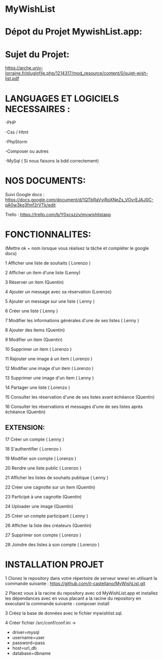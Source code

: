 # MyWishList



# Dépot du Projet MywishList.app:

# Sujet du Projet:
https://arche.univ-lorraine.fr/pluginfile.php/1214317/mod_resource/content/0/sujet-wish-list.pdf





# LANGUAGES ET LOGICIELS NECESSAIRES :</u>



-PHP

-Css / Html

-PhpStorm

-Composer ou autres

-MySql ( Si nous faisons la bdd correctement)



# NOS DOCUMENTS:



Suivi Google docs : 
https://docs.google.com/document/d/1QTbRaVyiRoXNeZs_VOvrEJAJ0C-pA0w3kg3fmf2rVTk/edit

Trello : 
https://trello.com/b/Y0xcszzv/mywishlistapp




# FONCTIONNALITES: 


(Mettre ok + nom lorsque vous réalisez la tâche et compléter le google docs)


1 Afficher une liste de souhaits ( Lorenzo )

2 Afficher un item d'une liste  (Lenny)

3 Réserver un item  (Quentin)

4 Ajouter un message avec sa réservation (Lorenzo)

5 Ajouter un message sur une liste  ( Lenny )

6 Créer une liste ( Lenny )

7 Modifier les informations générales d'une de ses listes ( Lenny )

8 Ajouter des items (Quentin)


9 Modifier un item (Quentin)

10 Supprimer un item ( Lorenzo )

11 Rajouter une image à un item ( Lorenzo )

12 Modifier une image d'un item ( Lorenzo )

13 Supprimer une image d'un item ( Lenny )

14 Partager une liste ( Lorenzo )

15 Consulter les réservation d'une de ses listes avant échéance (Quentin)

16 Consulter les réservations et messages d'une de ses listes après échéance (Quentin)


## EXTENSION:


17 Créer un compte ( Lenny )

18 S'authentifier ( Lorenzo )

19 Modifier son compte ( Lorenzo )

20 Rendre une liste public ( Lorenzo )

21 Afficher les listes de souhaits publique ( Lenny )

22 Créer une cagnotte sur un item (Quentin)

23 Participé à une cagnotte (Quentin)

24 Uploader une image (Quentin)

25 Créer un compte participant ( Lenny )

26 Afficher la liste des créateurs (Quentin)

27 Supprimer son compte ( Lorenzo )

28 Joindre des listes à son compte  ( Lorenzo )

# INSTALLATION PROJET 

1 Clonez le repository dans votre répertoire de serveur www/ en utilisant la commande suivante :
https://github.com/il-castellano/MyWishList.git

2 Placez vous à la racine du repository avec cd MyWishList.app et installez les dépendances avec en vous placant a la racine du repository en executant la commande suivante :
composer install

3 Créez la base de données avec le fichier mywishlist.sql.

4 Créer fichier /src/conf/conf.ini ->

 - driver=mysql
 - username=user
 - password=pass
 - host=url_db
 - database=dbname





